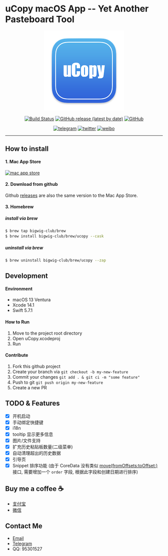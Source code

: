 # uCopy macOS App -- Yet Another Pasteboard Tool

<div align="center">

![uCopy](https://github.com/FaiChou/uCopy/blob/main/uCopy/Assets.xcassets/AppIcon.appiconset/icon-256.png?raw=true)

[![Build Status](https://app.travis-ci.com/FaiChou/uCopy.svg?branch=main)](https://app.travis-ci.com/FaiChou/uCopy)
[![GitHub release (latest by date)](https://img.shields.io/github/v/release/faichou/uCopy)](https://github.com/FaiChou/uCopy/releases)
[![GitHub](https://img.shields.io/github/license/faichou/uCopy)](https://github.com/FaiChou/uCopy/blob/main/LICENSE)

[![telegram](https://img.shields.io/badge/chat-Telegram-blueviolet?style=flat-square&logo=Telegram)](https://t.me/faichou)
[![twitter](https://img.shields.io/badge/follow-Tweet-blue?style=flat-square&logo=Twitter)](https://twitter.com/FaiChou_zh)
[![weibo](https://img.shields.io/badge/follow-Weibo-red?style=flat-square&logo=sina-weibo)](https://weibo.com/u/2949335311)

</div>

-----


## How to install

#### 1. Mac App Store

[![mac app store](https://developer.apple.com/app-store/marketing/guidelines/images/badge-download-on-the-mac-app-store.svg)](https://apps.apple.com/cn/app/ucopy/id6444760480?l=en&mt=12)


#### 2. Download from github

Github [releases](https://github.com/FaiChou/uCopy/releases) are also the same version to the Mac App Store.


#### 3. Homebrew


##### install via brew

```sh
$ brew tap bigwig-club/brew
$ brew install bigwig-club/brew/ucopy --cask
```

##### uninstall via brew


```sh
$ brew uninstall bigwig-club/brew/ucopy --zap
```

## Development

#### Environment

- macOS 13 Ventura
- Xcode 14.1
- Swift 5.7.1

#### How to Run

1. Move to the project root directory
2. Open uCopy.xcodeproj
3. Run

#### Contribute

1. Fork this github project
2. Create your branch via `git checkout -b my-new-feature`
3. Commit your changes `git add . & git ci -m "some feature"`
4. Push to git `git push origin my-new-feature`
5. Create a new PR



## TODO & Features

- [X] 开机启动
- [x] 手动绑定快捷键
- [x] i18n
- [x] tooltip 显示更多信息
- [x] 图片/文件支持
- [x] 扩充历史粘贴板数量(二级菜单)
- [x] 自动清理超出的历史数据
- [x] 引导页
- [x] Snippet 排序功能 (由于 CoreData 没有类似 [move(fromOffsets:toOffset:)](https://developer.apple.com/documentation/Swift/MutableCollection/move(fromOffsets:toOffset:)) 接口, 需要增加一个 `order` 字段, 根据此字段和创建日期进行排序)

## Buy me a coffee ☕️

- [支付宝](https://github.com/FaiChou/uCopy/blob/main/oss/ali.JPG?raw=true)
- [微信](https://github.com/FaiChou/uCopy/blob/main/oss/wechat.JPG?raw=true)

## Contact Me

- [Email](mailto:faichou.zh@gmail.com)
- [Telegram](https://t.me/faichou)
- QQ: 95301527
